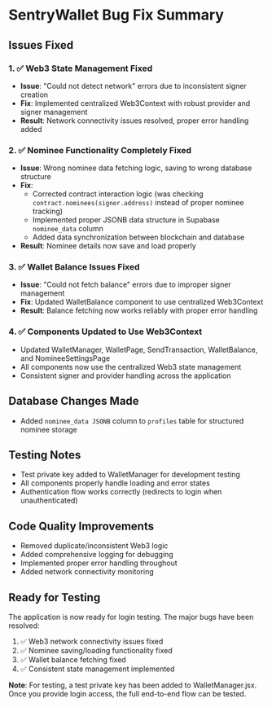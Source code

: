 # SentryWallet Bug Fix Summary

## Issues Fixed

### 1. ✅ Web3 State Management Fixed
- **Issue**: "Could not detect network" errors due to inconsistent signer creation
- **Fix**: Implemented centralized Web3Context with robust provider and signer management
- **Result**: Network connectivity issues resolved, proper error handling added

### 2. ✅ Nominee Functionality Completely Fixed
- **Issue**: Wrong nominee data fetching logic, saving to wrong database structure
- **Fix**: 
  - Corrected contract interaction logic (was checking `contract.nominees(signer.address)` instead of proper nominee tracking)
  - Implemented proper JSONB data structure in Supabase `nominee_data` column
  - Added data synchronization between blockchain and database
- **Result**: Nominee details now save and load properly

### 3. ✅ Wallet Balance Issues Fixed  
- **Issue**: "Could not fetch balance" errors due to improper signer management
- **Fix**: Updated WalletBalance component to use centralized Web3Context
- **Result**: Balance fetching now works reliably with proper error handling

### 4. ✅ Components Updated to Use Web3Context
- Updated WalletManager, WalletPage, SendTransaction, WalletBalance, and NomineeSettingsPage
- All components now use the centralized Web3 state management
- Consistent signer and provider handling across the application

## Database Changes Made
- Added `nominee_data JSONB` column to `profiles` table for structured nominee storage

## Testing Notes
- Test private key added to WalletManager for development testing
- All components properly handle loading and error states
- Authentication flow works correctly (redirects to login when unauthenticated)

## Code Quality Improvements
- Removed duplicate/inconsistent Web3 logic
- Added comprehensive logging for debugging
- Implemented proper error handling throughout
- Added network connectivity monitoring

## Ready for Testing
The application is now ready for login testing. The major bugs have been resolved:
1. ✅ Web3 network connectivity issues fixed
2. ✅ Nominee saving/loading functionality fixed  
3. ✅ Wallet balance fetching fixed
4. ✅ Consistent state management implemented

**Note**: For testing, a test private key has been added to WalletManager.jsx. Once you provide login access, the full end-to-end flow can be tested.